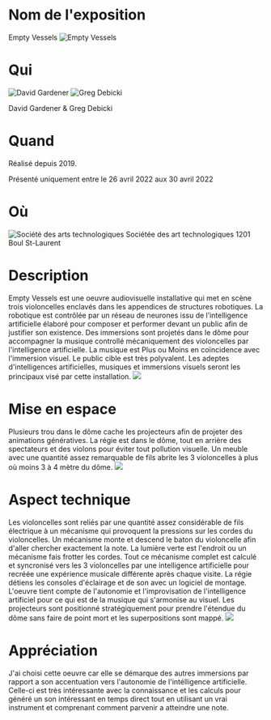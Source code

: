 # Nom de l'exposition

Empty Vessels 
![Empty Vessels](medias/SatEmpty.jfif)
# Qui

![David Gardener](medias/David.jpg)
![Greg Debicki](medias/Greg.png)

David Gardener & Greg Debicki
# Quand
Réalisé depuis 2019.

Présenté uniquement entre le 26 avril 2022 aux 30 avril 2022
# Où
![Société des arts technologiques](medias/SAT.jfif)
Sociétée des art technologiques
1201 Boul St-Laurent
# Description
Empty Vessels est une oeuvre audiovisuelle installative qui met en scène trois violoncelles enclavés dans les appendices de structures robotiques. La robotique est contrôlée par un réseau de neurones issu de l’intelligence artificielle élaboré pour composer et performer devant un public afin de justifier son existence. Des immersions sont projetés dans le dôme pour accompagner la musique controllé mécaniquement des violoncelles par l'intelligence artificielle. La musique est Plus ou Moins en coïncidence avec l'immersion visuel. Le public cible est très polyvalent. Les adeptes d'intelligences artificielles, musiques et immersions visuels seront les principaux visé par cette installation.
![](medias/immersion.jfif)
# Mise en espace

Plusieurs trou dans le dôme cache les projecteurs afin de projeter des animations génératives. La régie est dans le dôme, tout en arrière des spectateurs et des violons pour éviter tout pollution visuelle. Un meuble avec une quantité assez remarquable de fils abrite les 3 violoncelles à plus où moins 3 à 4 mètre du dôme.
![](medias/vessels.jfif)
# Aspect technique
Les violoncelles sont reliés par une quantité assez considérable de fils électrique à un mécanisme qui provoquent la pressions sur les cordes du violoncelles. Un mécanisme monte et descend le baton du violoncelle afin d'aller chercher exactement la note. La lumière verte est l'endroit ou un mécanisme fais frotter les cordes. Tout ce mécanisme complet est calculé et syncronisé vers les 3 violoncelles par une intelligence artificielle pour recréée une expérience musicale différente après chaque visite. La régie détiens les consoles d'éclairage et de son avec un logiciel de montage. L'oeuvre tient compte de l'autonomie et l'improvisation de l'intelligence artificiel pour ce qui est de la musique qui s'armonise au visuel. Les projecteurs sont positionné stratégiquement pour prendre l'étendue du dôme sans faire de point mort et les superpositions sont mappé.
![](medias/oeuvre.jfif)

# Appréciation
J'ai choisi cette oeuvre car elle se démarque des autres immersions par rapport a son accentuation vers l'autonomie de l'intélligence artificielle. Celle-ci est très intéressante avec la connaissance et les calculs pour généré un son intéressant en temps direct tout en utilisant un vrai instrument et comprenant comment parvenir a atteindre une note.
